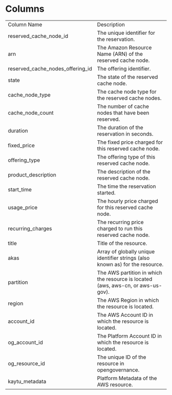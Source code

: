 # Columns  

<table>
	<tr><td>Column Name</td><td>Description</td></tr>
	<tr><td>reserved_cache_node_id</td><td>The unique identifier for the reservation.</td></tr>
	<tr><td>arn</td><td>The Amazon Resource Name (ARN) of the reserved cache node.</td></tr>
	<tr><td>reserved_cache_nodes_offering_id</td><td>The offering identifier.</td></tr>
	<tr><td>state</td><td>The state of the reserved cache node.</td></tr>
	<tr><td>cache_node_type</td><td>The cache node type for the reserved cache nodes.</td></tr>
	<tr><td>cache_node_count</td><td>The number of cache nodes that have been reserved.</td></tr>
	<tr><td>duration</td><td>The duration of the reservation in seconds.</td></tr>
	<tr><td>fixed_price</td><td>The fixed price charged for this reserved cache node.</td></tr>
	<tr><td>offering_type</td><td>The offering type of this reserved cache node.</td></tr>
	<tr><td>product_description</td><td>The description of the reserved cache node.</td></tr>
	<tr><td>start_time</td><td>The time the reservation started.</td></tr>
	<tr><td>usage_price</td><td>The hourly price charged for this reserved cache node.</td></tr>
	<tr><td>recurring_charges</td><td>The recurring price charged to run this reserved cache node.</td></tr>
	<tr><td>title</td><td>Title of the resource.</td></tr>
	<tr><td>akas</td><td>Array of globally unique identifier strings (also known as) for the resource.</td></tr>
	<tr><td>partition</td><td>The AWS partition in which the resource is located (aws, aws-cn, or aws-us-gov).</td></tr>
	<tr><td>region</td><td>The AWS Region in which the resource is located.</td></tr>
	<tr><td>account_id</td><td>The AWS Account ID in which the resource is located.</td></tr>
	<tr><td>og_account_id</td><td>The Platform Account ID in which the resource is located.</td></tr>
	<tr><td>og_resource_id</td><td>The unique ID of the resource in opengovernance.</td></tr>
	<tr><td>kaytu_metadata</td><td>Platform Metadata of the AWS resource.</td></tr>
</table>